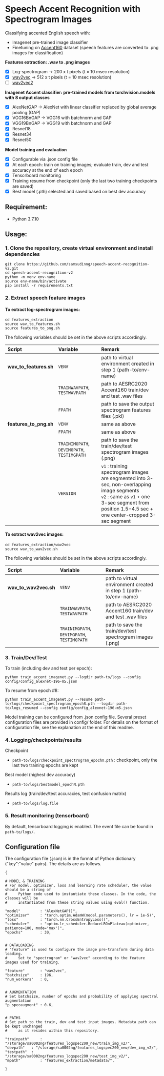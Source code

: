 # Speech Accent Recognition with Spectrogram Images
Classifying accented English speech with: 
- Imagenet pre-trained image classifier
- Finetuning on [Accent160](https://m.datatang.com/shujutang/static/file/AESRC2020.pdf) dataset (speech features are converted to .png images for classification)

**Features extraction: .wav to .png images**

- [x] Log-spectrogram -> 200 x t pixels (t = 10 msec resolution)
- [x] [wav2vec](https://arxiv.org/abs/1904.05862) -> 512 x t pixels (t = 10 msec resolution)
- [ ] [wav2vec2](https://arxiv.org/abs/2006.11477)

**Imagenet Accent classifier: pre-trained models from torchvision.models with 8 output classes**
- [x] AlexNetGAP      -> AlexNet with linear classifier replaced by global average pooling (GAP)
- [x] VGG16BnGAP      -> VGG16 with batchnorm and GAP
- [x] VGG19BnGAP      -> VGG19 with batchnorm and GAP
- [x] Resnet18
- [x] Resnet34
- [x] Resnet50    

**Model training and evaluation**
- [x] Configurable via .json config file
- [x] At each epoch: train on training images; evaluate train, dev and test accuracy at the end of each epoch
- [x] Tensorboard monitoring
- [x] Training resume from checkpoint (only the last two training checkpoints are saved)
- [x] Best model (.pth) selected and saved based on best dev accuracy   

## Requirement: 

- Python 3.7.10

## Usage:

### 1. Clone the repository, create virtual environment and install dependencies

```
git clone https://github.com/samsudinng/speech-accent-recognition-v2.git
cd speech-accent-recognition-v2
python -m venv env-name
source env-name/bin/activate
pip install -r requirements.txt
```

### 2. Extract speech feature images

#### To extract log-spectrogram images:

```
cd features_extraction
source wav_to_features.sh
source features_to_png.sh
```

The following variables should be set in the above scripts accordingly.

| **Script**        | **Variable**           | **Remark**  |
|:------------- |:-------------|:-----|
| **wav_to_features.sh**      | `VENV` | path to virtual environment created in step 1 (path-to/env-name) |
|       | `TRAINWAVPATH`, `TESTWAVPATH`| path to AESRC2020 Accent160 train/dev and test .wav files  |
|  | `FPATH`      | path to save the output spectrogram features files (.pkl)    |
| **features_to_png.sh** | `VENV` | same as above |
|  | `FPATH` | same as above |
|  | `TRAINIMGPATH`, `DEVIMGPATH`, `TESTIMGPATH` | path to save the train/dev/test spectrogram images (.png) |
|  | `VERSION` | `v1` : training spectrogram images are segmented into 3-sec, non-overlapping image segments <br> `v2` : same as `v1` + one 3-sec segment from position 1.5-4.5 sec + one center-cropped 3-sec segment|


#### To extract wav2vec images:

```
cd features_extraction/wav2vec
source wav_to_wav2vec.sh
```

The following variables should be set in the above scripts accordingly.

| **Script**        | **Variable**           | **Remark**  |
|:------------- |:-------------|:-----|
| **wav_to_wav2vec.sh**      | `VENV` | path to virtual environment created in step 1 (path-to/env-name) |
|       | `TRAINWAVPATH`, `TESTWAVPATH`| path to AESRC2020 Accent160 train/dev and test .wav files  |
|  | `TRAINIMGPATH`, `DEVIMGPATH`, `TESTIMGPATH` | path to save the train/dev/test spectrogram images (.png) |



### 3. Train/Dev/Test

To train (including dev and test per epoch):

```
python train_accent_imagenet.py --logdir path-to/logs --config config/config_alexnet-196-m5.json
```

To resume from epoch #8:

```
python train_accent_imagenet.py --resume path-to/logs/checkpoint_spectrogram_epoch8.pth --logdir path-to/logs_resumed --config config/config_alexnet-196-m5.json
```

Model training can be configured from .json config file. Several preset configuration files are provided in config/ folder. For details on the format of configuration file, see the explanation at the end of this readme.

### 4. Logging/checkpoints/results

Checkpoint
- `path-to/logs/checkpoint_spectrogram_epochX.pth` : checkpoint, only the last two training epochs are kept

Best model (highest dev accuracy)
- `path-to/logs/bestmodel_epochN.pth`

Results log (train/dev/test accuracies, test confusion matrix)
- `path-to/logs/log.file`

### 5. Result monitoring (tensorboard)
By default, tensorboard logging is enabled. The event file can be found in `path-to/logs/`.


## Configuration file

The configuration file (.json) is in the format of Python dictionary ("key":"value" pairs). The details are as follows.

```
{

# MODEL & TRAINING
# For model, optimizer, loss and learning rate scheduler, the value should be a string of 
#     Python code used to instantiate these classes. In the code, the classes will be  
#     instantiated from these string values using eval() function. 

"model"         : "AlexNetGAP()",
"optimizer"     : "torch.optim.AdamW(model.parameters(), lr = 1e-5)",
"loss"          : "torch.nn.CrossEntropyLoss()",
"scheduler"     : "optim.lr_scheduler.ReduceLROnPlateau(optimizer, patience=100, mode='max')",
"epochs"        : 30,


# DATALOADING
# "feature" is used to configure the image pre-transform during data loading. 
#     Set to "spectrogram" or "wav2vec" according to the feature images used for training.

"feature"       : "wav2vec",
"batchsize"     : 196,
"num_workers"   : 0,


# AUGMENTATION
# Set batchsize, number of epochs and probability of applying spectral augmentation 
"p_specaugment" : 0.6,


# PATHS
# Set path to the train, dev and test input images. Metadata path can be kept unchanged 
#     as it resides within this repository.

"trainpath"     : "/storage/sa0002ng/features_logspec200_new/train_img_v2/",
"devpath"	: "/storage/sa0002ng/features_logspec200_new/dev_img_v2/",
"testpath"	: "/storage/sa0002ng/features_logspec200_new/test_img_v2/",
"mpath"         : "features_extraction/metadata/",

}
```
